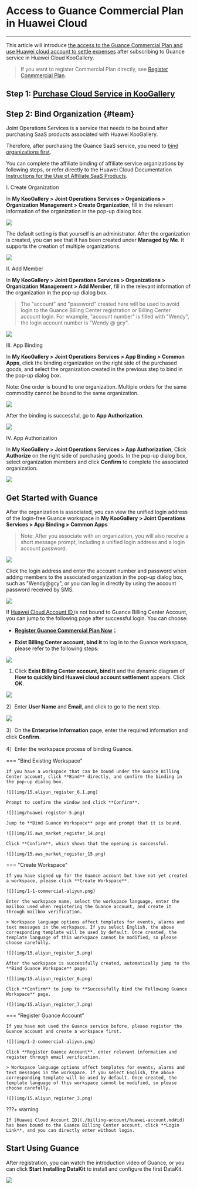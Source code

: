 # Access to Guance Commercial Plan in Huawei Cloud
---

This article will introduce <u>the access to the Guance Commercial Plan  and use Huawei cloud account to settle expenses</u> after subscribing to Guance service in Huawei Cloud KooGallery.

> If you want to register Commercial Plan directly, see [Register Conmmercial Plan](commercial-register.md).

## Step 1: [Purchase Cloud Service in KooGallery](./billing-account/huawei-account.md#market)

## Step 2: Bind Organization {#team}

Joint Operations Services is a service that needs to be bound after purchasing SaaS products associated with Huawei KooGallery.

Therefore, after purchasing the Guance SaaS service, you need to <u>bind organizations first</u>.

You can complete the affiliate binding of affiliate service organizations by following steps, or refer directly to the Huawei Cloud Documentation [Instructions for the Use of Affiliate SaaS Products](https://support.huaweicloud.com/ug-marketplace/sp_topic_0000212.html).

I. Create Organization

In **My KooGallery > Joint Operations Services > Organizations > Organization Management > Create Organization**, fill in the relevant information of the organization in the pop-up dialog box.

![](./img/13.huaweicloud_7.png)

The default setting is that yourself is an administrator. After the organization is created, you can see that it has been created under **Managed by Me**. It supports the creation of multiple organizations.

![](./img/13.huaweicloud_8.png)

II. Add Member

In **My KooGallery > Joint Operations Services > Organizations > Organization Management > Add Member**, fill in the relevant information of the organization in the pop-up dialog box.

> The "account" and "password" created here will be used to avoid login to the Guance Billing Center registration or Billing Center account login. For wxample, "account number" is filled with "Wendy", the login account number is "Wendy @ gcy".

![](./img/13.huaweicloud_7.1.png)

III. App Binding

In **My KooGallery > Joint Operations Services > App Binding > Common Apps**, click the binding organization on the right side of the purchased goods, and select the organization created in the previous step to bind in the pop-up dialog box.

Note: One order is bound to one organization. Multiple orders for the same commodity cannot be bound to the same organization.

![](./img/13.huaweicloud_9.png)

After the binding is successful, go to **App Authorization**.

![](./img/13.huaweicloud_10.png)

IV. App Authorization

In **My KooGallery > Joint Operations Services > App Authorization**, Click **Authorize** on the right side of purchasing goods. In the pop-up dialog box, select organization members and click **Confirm** to complete the associated organization.

![](./img/13.huaweicloud_12.png)

## Get Started with Guance

After the organization is associated, you can view the unified login address of the login-free Guance workspace in **My KooGallery > Joint Operations Services > App Binding > Common Apps**

> Note: After you associate with an organization, you will also receive a short message prompt, including a unified login address and a login account password.

![](./img/13.huaweicloud_14.png)

Click the login address and enter the account number and password when adding members to the associated organization in the pop-up dialog box, such as "Wendy@gcy", or you can log in directly by using the account password received by SMS.

![](./img/13.huaweicloud_15.png)


If [Huawei Cloud Account ID ](./billing-account/huawei-account.md#id)is not bound to Guance Billing Center Account, you can jump to the following page after successful login. You can choose:
    
- **[Register Guance Commercial Plan Now](commercial-register.md)**；   
    
- **Exist Billing Center account, bind it** to log in to the Guance workspace, please refer to the following steps:  

![](./img/huaweicloud-1-register.png)

1. Click **Exist Billing Center account, bind it** and the dynamic diagram of **How to quickly bind Huawei cloud account settlement** appears. Click **OK**.
    
![](./img/huawei-register-2.png)

2）Enter **User Name** and **Email**, and click to go to the next step.

![](./img/huawei-register-3.png)

3）On the **Enterprise Information** page, enter the required information and click **Confirm**.

4）Enter the workspace process of binding Guance.

=== "Bind Existing Workspace"

    If you have a workspace that can be bound under the Guance Billing Center account, click **Bind** directly, and confirm the binding in the pop-up dialog box.

    ![](img/15.aliyun_register_6.1.png)  

    Prompt to confirm the window and click **Confirm**.

    ![](img/huawei-register-5.png)

    Jump to **Bind Guance Workspace** page and prompt that it is bound.

    ![](img/15.aws_market_register_14.png)

    Click **Confirm**, which shows that the opening is successful.

    ![](img/15.aws_market_register_15.png)


=== "Create Workspace"

    If you have signed up for the Guance account but have not yet created a workspace, please click **Create Workspace**.

    ![](img/1-1-commercial-aliyun.png)

    Enter the workspace name, select the workspace language, enter the mailbox used when registering the Guance account, and create it through mailbox verification.

    > Workspace language options affect templates for events, alarms and text messages in the workspace. If you select English, the above corresponding template will be used by default. Once created, the template language of this workspace cannot be modified, so please choose carefully.

    ![](img/15.aliyun_register_5.png)

    After the workspace is successfully created, automatically jump to the **Bind Guance Workspace** page;

    ![](img/15.aliyun_register_6.png)

    Click **Confirm** to jump to **Successfully Bind the Following Guance Workspace** page.

    ![](img/15.aliyun_register_7.png)

=== "Register Guance Account"

    If you have not used the Guance service before, please register the Guance account and create a workspace first.

    ![](img/1-2-commercial-aliyun.png)

    Click **Register Guance Account**, enter relevant information and register through email verification.

    > Workspace language options affect templates for events, alarms and text messages in the workspace. If you select English, the above corresponding template will be used by default. Once created, the template language of this workspace cannot be modified, so please choose carefully.

    ![](img/15.aliyun_register_3.png)


???+ warning

    If [Huawei Cloud Account ID](./billing-account/huawei-account.md#id) has been bound to the Guance Billing Center account, click **Login Link**, and you can directly enter without login.

## Start Using Guance

After registration, you can watch the introduction video of Guance, or you can click **Start Installing DataKit** to install and configure the first DataKit.

![](img/1-free-start-1109.png)
